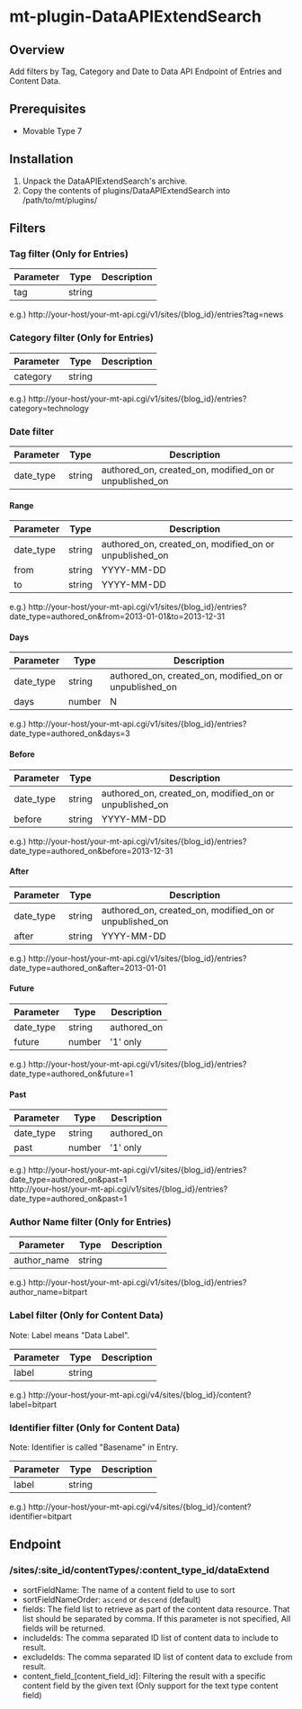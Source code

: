 mt-plugin-DataAPIExtendSearch
=============================

## Overview

Add filters by Tag, Category and Date to Data API Endpoint of Entries and Content Data.

## Prerequisites

* Movable Type 7

## Installation

1. Unpack the DataAPIExtendSearch's archive.
1. Copy the contents of plugins/DataAPIExtendSearch into /path/to/mt/plugins/

## Filters

### Tag filter (Only for Entries)

| Parameter | Type   | Description |
|-----------|--------|-------------|
| tag       | string |             |

e.g.)
http://your-host/your-mt-api.cgi/v1/sites/{blog_id}/entries?tag=news

### Category filter (Only for Entries)

| Parameter | Type   | Description |
|-----------|--------|-------------|
| category  | string |             |

e.g.)
http://your-host/your-mt-api.cgi/v1/sites/{blog_id}/entries?category=technology

### Date filter

| Parameter | Type   | Description                                            |
|-----------|--------|--------------------------------------------------------|
| date_type | string | authored_on, created_on, modified_on or unpublished_on |

####  Range

| Parameter | Type   | Description                                            |
|-----------|--------|--------------------------------------------------------|
| date_type | string | authored_on, created_on, modified_on or unpublished_on |
| from      | string | YYYY-MM-DD                                             |
| to        | string | YYYY-MM-DD                                             |

e.g.)
http://your-host/your-mt-api.cgi/v1/sites/{blog_id}/entries?date_type=authored_on&from=2013-01-01&to=2013-12-31

####  Days

| Parameter | Type   | Description                                            |
|-----------|--------|--------------------------------------------------------|
| date_type | string | authored_on, created_on, modified_on or unpublished_on |
| days      | number | N                                                      |

e.g.)
http://your-host/your-mt-api.cgi/v1/sites/{blog_id}/entries?date_type=authored_on&days=3

####  Before

| Parameter | Type   | Description                                            |
|-----------|--------|--------------------------------------------------------|
| date_type | string | authored_on, created_on, modified_on or unpublished_on |
| before    | string | YYYY-MM-DD                                             |

e.g.)
http://your-host/your-mt-api.cgi/v1/sites/{blog_id}/entries?date_type=authored_on&before=2013-12-31

####  After

| Parameter | Type   | Description                                            |
|-----------|--------|--------------------------------------------------------|
| date_type | string | authored_on, created_on, modified_on or unpublished_on |
| after     | string | YYYY-MM-DD                                             |

e.g.)
http://your-host/your-mt-api.cgi/v1/sites/{blog_id}/entries?date_type=authored_on&after=2013-01-01

####  Future

| Parameter | Type   | Description |
|-----------|--------|-------------|
| date_type | string | authored_on |
| future    | number | '1' only    |

e.g.)
http://your-host/your-mt-api.cgi/v1/sites/{blog_id}/entries?date_type=authored_on&future=1

####  Past

| Parameter | Type   | Description |
|-----------|--------|-------------|
| date_type | string | authored_on |
| past      | number | '1' only    |

e.g.)
http://your-host/your-mt-api.cgi/v1/sites/{blog_id}/entries?date_type=authored_on&past=1  
http://your-host/your-mt-api.cgi/v1/sites/{blog_id}/entries?date_type=authored_on&past=1

### Author Name filter (Only for Entries)

| Parameter   | Type   | Description |
|-------------|--------|-------------|
| author_name | string |             |

e.g.)
http://your-host/your-mt-api.cgi/v1/sites/{blog_id}/entries?author_name=bitpart

### Label filter (Only for Content Data)

Note: Label means "Data Label".

| Parameter | Type   | Description |
|-----------|--------|-------------|
| label     | string |             |

e.g.)
http://your-host/your-mt-api.cgi/v4/sites/{blog_id}/content?label=bitpart

### Identifier filter (Only for Content Data)

Note: Identifier is called "Basename" in Entry.

| Parameter | Type   | Description |
|-----------|--------|-------------|
| label     | string |             |

e.g.)
http://your-host/your-mt-api.cgi/v4/sites/{blog_id}/content?identifier=bitpart

## Endpoint

### /sites/:site_id/contentTypes/:content_type_id/dataExtend

- sortFieldName: The name of a content field to use to sort
- sortFieldNameOrder: `ascend` or `descend` (default)
- fields: The field list to retrieve as part of the content data resource. That list should be separated by comma. If this parameter is not specified, All fields will be returned.
- includeIds: The comma separated ID list of content data to include to result.
- excludeIds: The comma separated ID list of content data to exclude from result.
- content_field_[content_field_id]: Filtering the result with a specific content field by the given text (Only support for the text type content field)
